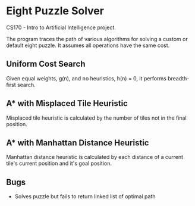 # Eight Puzzle Solver
CS170 - Intro to Artificial Intelligence project.

The program traces the path of various algorithms for solving a custom or default eight puzzle.
It assumes all operations have the same cost.

## Uniform Cost Search
Given equal weights, g(n), and no heuristics, h(n) = 0, it performs breadth-first search.

## A\* with Misplaced Tile Heuristic
Misplaced tile heuristic is calculated by the number of tiles not in the final position.

## A\* with Manhattan Distance Heuristic
Manhattan distance heuristic is calculated by each distance of a current tile's current
position and it's goal position.

## Bugs
- Solves puzzle but fails to return linked list of optimal path



